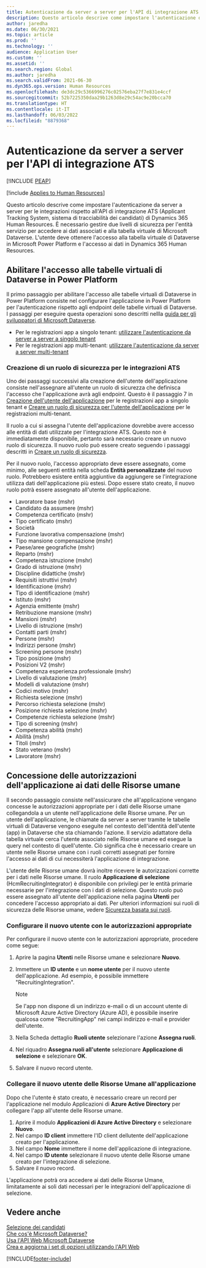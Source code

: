 ```yaml
---
title: Autenticazione da server a server per l'API di integrazione ATS
description: Questo articolo descrive come impostare l'autenticazione da server a server per le integrazioni rispetto all'API di integrazione ATS (Applicant Tracking System, sistema di tracciabilità dei candidati) di Dynamics 365 Human Resources.
author: jaredha
ms.date: 06/30/2021
ms.topic: article
ms.prod: ''
ms.technology: ''
audience: Application User
ms.custom: ''
ms.assetid: ''
ms.search.region: Global
ms.author: jaredha
ms.search.validFrom: 2021-06-30
ms.dyn365.ops.version: Human Resources
ms.openlocfilehash: de3dc29c5366996276c02576eba27f7e831e4ccf
ms.sourcegitcommit: 52b7225350daa29b1263d8e29c54ac9e20bcca70
ms.translationtype: HT
ms.contentlocale: it-IT
ms.lasthandoff: 06/03/2022
ms.locfileid: "8879368"
---
```

# <a name="server-to-server-authentication-for-the-ats-integration-api"></a>Autenticazione da server a server per l'API di integrazione ATS


[!INCLUDE [PEAP](../includes/peap-1.md)]

[!include [Applies to Human Resources](../includes/applies-to-hr.md)]

Questo articolo descrive come impostare l'autenticazione da server a server per le integrazioni rispetto all'API di integrazione ATS (Applicant Tracking System, sistema di tracciabilità dei candidati) di Dynamics 365 Human Resources. È necessario gestire due livelli di sicurezza per l'entità servizio per accedere ai dati associati e alla tabella virtuale di Microsoft Dataverse. L'utente deve ottenere l'accesso alla tabella virtuale di Dataverse in Microsoft Power Platform e l'accesso ai dati in Dynamics 365 Human Resources.

## <a name="enable-access-to-dataverse-virtual-tables-in-power-platform"></a>Abilitare l'accesso alle tabelle virtuali di Dataverse in Power Platform

Il primo passaggio per abilitare l'accesso alle tabelle virtuali di Dataverse in Power Platform consiste nel configurare l'applicazione in Power Platform per l'autenticazione rispetto agli endpoint delle tabelle virtuali di Dataverse. I passaggi per eseguire questa operazioni sono descritti nellla [guida per gli sviluppatori di Microsoft Dataverse](/powerapps/developer/data-platform).

  - Per le registrazioni app a singolo tenant: [utilizzare l'autenticazione da server a server a singolo tenant](/powerapps/developer/data-platform/use-single-tenant-server-server-authentication)
  - Per le registrazioni app multi-tenant: [utilizzare l'autenticazione da server a server multi-tenant](/powerapps/developer/data-platform/use-multi-tenant-server-server-authentication)

### <a name="creating-a-security-role-for-ats-integrations"></a>Creazione di un ruolo di sicurezza per le integrazioni ATS

Uno dei passaggi successivi alla creazione dell'utente dell'applicazione consiste nell'assegnare all'utente un ruolo di sicurezza che definisca l'accesso che l'applicazione avrà agli endpoint. Questo è il passaggio 7 in [Creazione dell'utente dell'applicazione](/powerapps/developer/data-platform/use-single-tenant-server-server-authentication#application-user-creation) per le registrazioni app a singolo tenant e [Creare un ruolo di sicurezza per l'utente dell'applicazione](/powerapps/developer/data-platform/use-multi-tenant-server-server-authentication#create-a-security-role-for-the-application-user) per le registrazioni multi-tenant. 

Il ruolo a cui si assegna l'utente dell'applicazione dovrebbe avere accesso alle entità di dati utilizzate per l'integrazione ATS. Questo non è immediatamente disponibile, pertanto sarà necessario creare un nuovo ruolo di sicurezza. Il nuovo ruolo può essere creato seguendo i passaggi descritti in [Creare un ruolo di sicurezza](/power-platform/admin/create-edit-security-role#create-a-security-role).

Per il nuovo ruolo, l'accesso appropriato deve essere assegnato, come minimo, alle seguenti entità nella scheda **Entità personalizzate** del nuovo ruolo. Potrebbero esistere entità aggiuntive da aggiungere se l'integrazione utilizza dati dell'applicazione più estesi. Dopo essere stato creato, il nuovo ruolo potrà essere assegnato all'utente dell'applicazione.

  - Lavoratore base (mshr)
  - Candidato da assumere (mshr)
  - Competenza certificato (mshr)
  - Tipo certificato (mshr)
  - Società
  - Funzione lavorativa compensazione (mshr)
  - Tipo mansione compensazione (mshr)
  - Paese/aree geografiche (mshr)
  - Reparto (mshr)
  - Competenza istruzione (mshr)
  - Grado di istruzione (mshr)
  - Discipline didattiche (mshr)
  - Requisiti istruttivi (mshr)
  - Identificazione (mshr)
  - Tipo di identificazione (mshr)
  - Istituto (mshr)
  - Agenzia emittente (mshr)
  - Retribuzione mansione (mshr)
  - Mansioni (mshr)
  - Livello di istruzione (mshr)
  - Contatti parti (mshr)
  - Persone (mshr)
  - Indirizzi persone (mshr)
  - Screening persone (mshr)
  - Tipo posizione (mshr)
  - Posizioni V2 (mshr)
  - Competenza esperienza professionale (mshr)
  - Livello di valutazione (mshr)
  - Modelli di valutazione (mshr)
  - Codici motivo (mshr)
  - Richiesta selezione (mshr)
  - Percorso richiesta selezione (mshr)
  - Posizione richiesta selezione (mshr)
  - Competenze richiesta selezione (mshr)
  - Tipo di screening (mshr)
  - Competenza abilità (mshr)
  - Abilità (mshr)
  - Titoli (mshr)
  - Stato veterano (mshr)
  - Lavoratore (mshr)

## <a name="granting-application-permissions-to-human-resources-data"></a>Concessione delle autorizzazioni dell'applicazione ai dati delle Risorse umane

Il secondo passaggio consiste nell'assicurare che all'applicazione vengano concesse le autorizzazioni appropriate per i dati delle Risorse umane collegandola a un utente nell'applicazione delle Risorse umane. Per un utente dell'applicazione, le chiamate da server a server tramite le tabelle virtuali di Dataverse vengono eseguite nel contesto dell'identità dell'utente (app) in Dataverse che sta chiamando l'azione. Il servizio adattatore della tabella virtuale cerca l'utente associato nelle Risorse umane ed esegue la query nel contesto di quell'utente. Ciò significa che è necessario creare un utente nelle Risorse umane con i ruoli corretti assegnati per fornire l'accesso ai dati di cui necessiterà l'applicazione di integrazione.

L'utente delle Risorse umane dovrà inoltre ricevere le autorizzazioni corrette per i dati nelle Risorse umane. Il ruolo **Applicazione di selezione** (HcmRecruitingIntegrator) è disponibile con privilegi per le entità primarie necessarie per l'integrazione con i dati di selezione. Questo ruolo può essere assegnato all'utente dell'applicazione nella pagina **Utenti** per concedere l'accesso appropriato ai dati. Per ulteriori informazioni sui ruoli di sicurezza delle Risorse umane, vedere [Sicurezza basata sui ruoli](/dynamics365/fin-ops-core/dev-itpro/sysadmin/role-based-security).

### <a name="set-up-the-new-user-with-appropriate-permissions"></a>Configurare il nuovo utente con le autorizzazioni appropriate

Per configurare il nuovo utente con le autorizzazioni appropriate, procedere come segue:

  1. Aprire la pagina **Utenti** nelle Risorse umane e selezionare **Nuovo**.
  2. Immettere un **ID utente** e un **nome utente** per il nuovo utente dell'applicazione. Ad esempio, è possibile immettere "RecruitingIntegration".

      > [!NOTE]
      > Se l'app non dispone di un indirizzo e-mail o di un account utente di Microsoft Azure Active Directory (Azure AD), è possibile inserire qualcosa come "RecruitingApp" nei campi indirizzo e-mail e provider dell'utente.

  3. Nella Scheda dettaglio **Ruoli utente** selezionare l'azione **Assegna ruoli**.
  4. Nel riquadro **Assegna ruoli all'utente** selezionare **Applicazione di selezione** e selezionare **OK**.
  5. Salvare il nuovo record utente.

### <a name="link-the-new-human-resources-user-to-the-application"></a>Collegare il nuovo utente delle Risorse Umane all'applicazione

Dopo che l'utente è stato creato, è necessario creare un record per l'applicazione nel modulo Applicazioni di **Azure Active Directory** per collegare l'app all'utente delle Risorse umane.

  1. Aprire il modulo **Applicazioni di Azure Active Directory** e selezionare **Nuovo**.
  2. Nel campo **ID client** immettere l'ID client dellutente dell'applicazione creato per l'applicazione.
  3. Nel campo **Nome** immettere il nome dell'applicazione di integrazione.
  4. Nel campo **ID utente** selezionare il nuovo utente delle Risorse umane creato per l'integrazione di selezione.
  5. Salvare il nuovo record.

L'applicazione potrà ora accedere ai dati delle Risorse Umane, limitatamente ai soli dati necessari per le integrazioni dell'applicazione di selezione.

## <a name="see-also"></a>Vedere anche

[Selezione dei candidati](hr-personnel-recruit.md)<br>
[Che cos'è Microsoft Dataverse?](/powerapps/maker/data-platform/data-platform-intro)<br>
[Usa l'API Web Microsoft Dataverse](/powerapps/developer/data-platform/webapi/overview)<br>
[Crea e aggiorna i set di opzioni utilizzando l'API Web](/powerapps/developer/data-platform/webapi/create-update-optionsets)<br>

[!INCLUDE[footer-include](../includes/footer-banner.md)]
